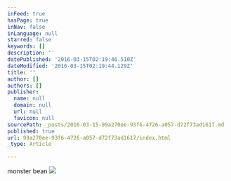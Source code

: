 ```yaml
---
inFeed: true
hasPage: true
inNav: false
inLanguage: null
starred: false
keywords: []
description: ''
datePublished: '2016-03-15T02:19:46.510Z'
dateModified: '2016-03-15T02:19:44.129Z'
title: ''
author: []
authors: []
publisher:
  name: null
  domain: null
  url: null
  favicon: null
sourcePath: _posts/2016-03-15-99a270ee-93f6-4726-a057-d72f73ad1617.md
published: true
url: 99a270ee-93f6-4726-a057-d72f73ad1617/index.html
_type: Article

---
```

monster bean
![](https://the-grid-user-content.s3-us-west-2.amazonaws.com/8c49b638-dd5f-4a84-9ecd-5005cbfed97a.jpg)
